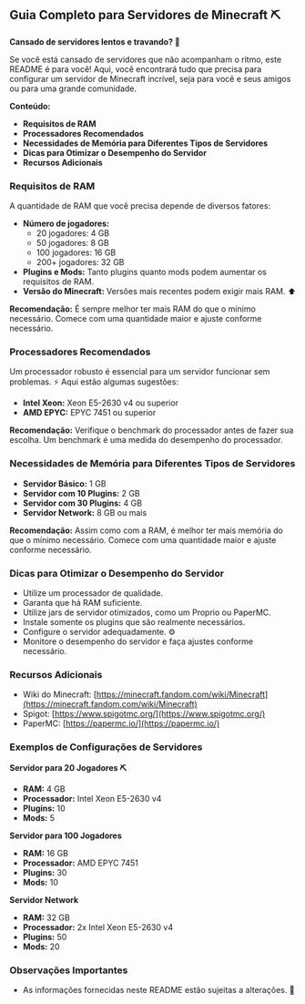 ## Guia Completo para Servidores de Minecraft ⛏️

**Cansado de servidores lentos e travando? 🐢**

Se você está cansado de servidores que não acompanham o ritmo, este README é para você! Aqui, você encontrará tudo que precisa para configurar um servidor de Minecraft incrível, seja para você e seus amigos ou para uma grande comunidade.

**Conteúdo:**

- **Requisitos de RAM**
- **Processadores Recomendados**
- **Necessidades de Memória para Diferentes Tipos de Servidores**
- **Dicas para Otimizar o Desempenho do Servidor**
- **Recursos Adicionais**

### Requisitos de RAM

A quantidade de RAM que você precisa depende de diversos fatores:

- **Número de jogadores:**
    - 20 jogadores: 4 GB
    - 50 jogadores: 8 GB
    - 100 jogadores: 16 GB
    - 200+ jogadores: 32 GB
- **Plugins e Mods:** Tanto plugins quanto mods podem aumentar os requisitos de RAM.
- **Versão do Minecraft:** Versões mais recentes podem exigir mais RAM. ⬆️

**Recomendação:** É sempre melhor ter mais RAM do que o mínimo necessário. Comece com uma quantidade maior e ajuste conforme necessário.

### Processadores Recomendados

Um processador robusto é essencial para um servidor funcionar sem problemas. ⚡ Aqui estão algumas sugestões:

- **Intel Xeon:** Xeon E5-2630 v4 ou superior
- **AMD EPYC:** EPYC 7451 ou superior

**Recomendação:** Verifique o benchmark do processador antes de fazer sua escolha. Um benchmark é uma medida do desempenho do processador.

### Necessidades de Memória para Diferentes Tipos de Servidores

- **Servidor Básico:** 1 GB
- **Servidor com 10 Plugins:** 2 GB
- **Servidor com 30 Plugins:** 4 GB
- **Servidor Network:** 8 GB ou mais

**Recomendação:** Assim como com a RAM, é melhor ter mais memória do que o mínimo necessário. Comece com uma quantidade maior e ajuste conforme necessário.

### Dicas para Otimizar o Desempenho do Servidor

- Utilize um processador de qualidade.
- Garanta que há RAM suficiente.
- Utilize jars de servidor otimizados, como um Proprio ou PaperMC.
- Instale somente os plugins que são realmente necessários.
- Configure o servidor adequadamente. ⚙️
- Monitore o desempenho do servidor e faça ajustes conforme necessário.

### Recursos Adicionais

- Wiki do Minecraft: [https://minecraft.fandom.com/wiki/Minecraft](https://minecraft.fandom.com/wiki/Minecraft)
- Spigot: [https://www.spigotmc.org/](https://www.spigotmc.org/)
- PaperMC: [https://papermc.io/](https://papermc.io/)

### Exemplos de Configurações de Servidores

**Servidor para 20 Jogadores ⛏️**

- **RAM:** 4 GB
- **Processador:** Intel Xeon E5-2630 v4
- **Plugins:** 10
- **Mods:** 5

**Servidor para 100 Jogadores**

- **RAM:** 16 GB
- **Processador:** AMD EPYC 7451
- **Plugins:** 30
- **Mods:** 10

**Servidor Network**

- **RAM:** 32 GB
- **Processador:** 2x Intel Xeon E5-2630 v4
- **Plugins:** 50
- **Mods:** 20

### Observações Importantes

- As informações fornecidas neste README estão sujeitas a alterações. 🚧
